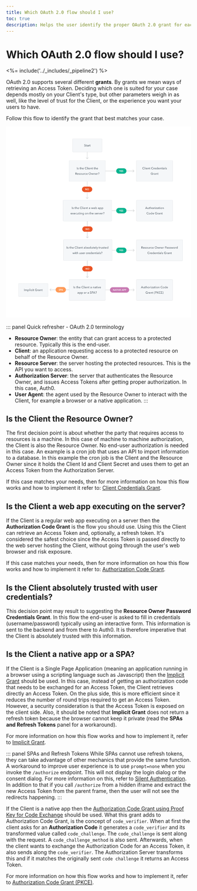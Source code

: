 ```yaml
---
title: Which OAuth 2.0 flow should I use?
toc: true
description: Helps the user identify the proper OAuth 2.0 grant for each use case.
---
```


# Which OAuth 2.0 flow should I use?

<%= include('../_includes/_pipeline2') %>

OAuth 2.0 supports several different **grants**. By grants we mean ways of retrieving an Access Token. Deciding which one is suited for your case depends mostly on your Client's type, but other parameters weigh in as well, like the level of trust for the Client, or the experience you want your users to have.

Follow this flow to identify the grant that best matches your case.

![Flowchart for OAuth 2.0 Grants](/media/articles/api-auth/oauth2-grants-flow.png)

::: panel Quick refresher - OAuth 2.0 terminology
- **Resource Owner**: the entity that can grant access to a protected resource. Typically this is the end-user.
- **Client**: an application requesting access to a protected resource on behalf of the Resource Owner.
- **Resource Server**: the server hosting the protected resources. This is the API you want to access.
- **Authorization Server**: the server that authenticates the Resource Owner, and issues Access Tokens after getting proper authorization. In this case, Auth0.
- **User Agent**: the agent used by the Resource Owner to interact with the Client, for example a browser or a native application.
:::

## Is the Client the Resource Owner?

The first decision point is about whether the party that requires access to resources is a machine. In this case of machine to machine authorization, the Client is also the Resource Owner. No end-user authorization is needed in this case. An example is a cron job that uses an API to import information to a database. In this example the cron job is the Client and the Resource Owner since it holds the Client Id and Client Secret and uses them to get an Access Token from the Authorization Server.

If this case matches your needs, then for more information on how this flow works and how to implement it refer to: [Client Credentials Grant](/api-auth/grant/client-credentials).

## Is the Client a web app executing on the server?

If the Client is a regular web app executing on a server then the **Authorization Code Grant** is the flow you should use. Using this the Client can retrieve an Access Token and, optionally, a refresh token. It's considered the safest choice since the Access Token is passed directly to the web server hosting the Client, without going through the user's web browser and risk exposure.

If this case matches your needs, then for more information on how this flow works and how to implement it refer to: [Authorization Code Grant](/api-auth/grant/authorization-code).

## Is the Client absolutely trusted with user credentials?

This decision point may result to suggesting the **Resource Owner Password Credentials Grant**. In this flow the end-user is asked to fill in credentials (username/password) typically using an interactive form. This information is sent to the backend and from there to Auth0. It is therefore imperative that the Client is absolutely trusted with this information.

## Is the Client a native app or a SPA?

If the Client is a Single Page Application (meaning an application running in a browser using a scripting language such as Javascript) then the [Implicit Grant](/api-auth/grant/implicit) should be used. In this case, instead of getting an authorization code that needs to be exchanged for an Access Token, the Client retrieves directly an Access Token. On the plus side, this is more efficient since it reduces the number of round trips required to get an Access Token. However, a security consideration is that the Access Token is exposed on the client side. Also, it should be noted that **Implicit Grant** does not return a refresh token because the browser cannot keep it private (read the __SPAs and Refresh Tokens__ panel for a workaround).

For more information on how this flow works and how to implement it, refer to [Implicit Grant](/api-auth/grant/implicit).

::: panel SPAs and Refresh Tokens
While SPAs cannot use refresh tokens, they can take advantage of other mechanics that provide the same function. A workaround to improve user experience is to use `prompt=none` when you invoke the `/authorize` endpoint. This will not display the login dialog or the consent dialog. For more information on this, refer to [Silent Authentication](/api-auth/tutorials/silent-authentication). In addition to that if you call `/authorize` from a hidden iframe and extract the new Access Token from the parent frame, then the user will not see the redirects happening.
:::

If the Client is a native app then the [Authorization Code Grant using Proof Key for Code Exchange](/api-auth/grant/authorization-code-pkce) should be used. What this grant adds to Authorization Code Grant, is the concept of `code_verifier`. When at first the client asks for an **Authorization Code** it generates a `code_verifier` and its transformed value called `code_challenge`. The `code_challenge` is sent along with the request. A `code_challenge_method` is also sent. Afterwards, when the client wants to exchange the Authorization Code for an Access Token, it also sends along the `code_verifier`. The Authorization Server transforms this and if it matches the originally sent `code challenge` it returns an Access Token.

For more information on how this flow works and how to implement it, refer to [Authorization Code Grant (PKCE)](/api-auth/grant/authorization-code-pkce).
